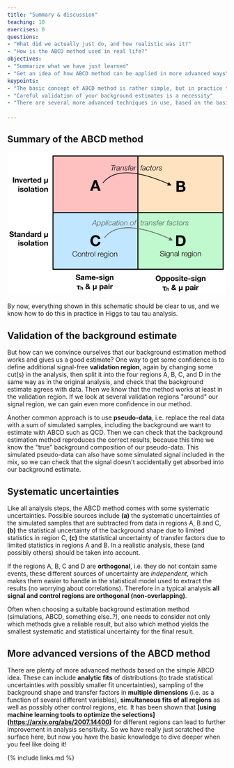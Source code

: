 ```yaml
---
title: "Summary & discussion"
teaching: 10
exercises: 0
questions:
- "What did we actually just do, and how realistic was it?"
- "How is the ABCD method used in real life?"
objectives:
- "Summarize what we have just learned"
- "Get an idea of how ABCD method can be applied in more advanced ways"
keypoints:
- "The basic concept of ABCD method is rather simple, but in practice things can get complicated"
- "Careful validation of your background estimates is a necessity"
- "There are several more advanced techniques in use, based on the basic concept of the ABCD method"

---
```


## Summary of the ABCD method

![](../assets/img/abcd_diagram.png)

By now, everything shown in this schematic should be clear to us, and we know how to do this in practice in Higgs to tau tau analysis.

## Validation of the background estimate

But how can we convince ourselves that our background estimation method works and gives us a good estimate? One way to get some confidence is to define additional signal-free **validation region**, again by changing some cut(s) in the analysis, then split it into the four regions A, B, C, and D in the same way as in the original analysis, and check that the background estimate agrees with data. Then we know that the method works at least in the validation region. If we look at several validation regions "around" our signal region, we can gain even more confidence in our method.

Another common approach is to use **pseudo-data**, i.e. replace the real data with a sum of simulated samples, including the background we want to estimate with ABCD such as QCD. Then we can check that the background estimation method reproduces the correct results, because this time we know the "true" background composition of our pseudo-data. This simulated pseudo-data can also have some simulated signal included in the mix, so we can check that the signal doesn't accidentally get absorbed into our background estimate.

## Systematic uncertainties

Like all analysis steps, the ABCD method comes with some systematic uncertainties. Possible sources include **(a)** the systematic uncertainties of the simulated samples that are subtracted from data in regions A, B and C, **(b)** the statistical uncertainty of the background shape due to limited statistics in region C, **(c)** the statistical uncertainty of transfer factors due to limited statistics in regions A and B. In a realistic analysis, these (and possibly others) should be taken into account.

If the regions A, B, C and D are **orthogonal**, i.e. they do not contain same events, these different sources of uncertainty are *independent*, which makes them easier to handle in the statistical model used to extract the results (no worrying about correlations). Therefore in a typical analysis **all signal and control regions are orthogonal (non-overlapping)**.

Often when choosing a suitable background estimation method (simulations, ABCD, something else..?), one needs to consider not only which methods give a reliable result, but also which method yields the smallest systematic and statistical uncertainty for the final result. 

## More advanced versions of the ABCD method

There are plenty of more advanced methods based on the simple ABCD idea. These can include **analytic fits** of distributions (to trade statistical uncertainties with possibly smaller fit uncertainties), sampling of the background shape and transfer factors in **multiple dimensions** (i.e. as a function of several different variables), **simultaneous fits of all regions** as well as possibly other control regions, etc. It has been shown that **[using machine learning tools to optimize the selections] (https://arxiv.org/abs/2007.14400)** for different regions can lead to further improvement in analysis sensitivity. So we have really just scratched the surface here, but now you have the basic knowledge to dive deeper when you feel like doing it! 

{% include links.md %}
